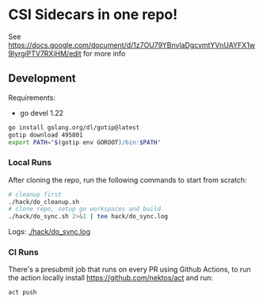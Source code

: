 # CSI Sidecars in one repo!

See https://docs.google.com/document/d/1z7OU79YBnvlaDgcvmtYVnUAYFX1w9lyrgiPTV7RXjHM/edit for more info

## Development

Requirements:

- go devel 1.22

```bash
go install golang.org/dl/gotip@latest
gotip download 495801
export PATH="$(gotip env GOROOT)/bin:$PATH"
```

### Local Runs

After cloning the repo, run the following commands to start from scratch:

```bash
# cleanup first
./hack/do_cleanup.sh
# clone repo, setup go workspaces and build
./hack/do_sync.sh 2>&1 | tee hack/do_sync.log
```

Logs: [./hack/do_sync.log](./hack/do_sync.log)

### CI Runs

There's a presubmit job that runs on every PR using Github Actions,
to run the action locally install https://github.com/nektos/act and run:

```bash
act push
```
